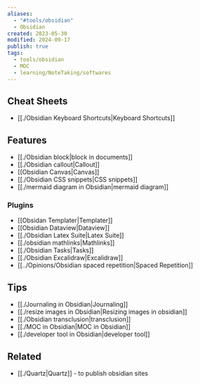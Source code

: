 ```yaml
---
aliases:
  - "#tools/obsidian"
  - Obsidian
created: 2023-05-30
modified: 2024-09-17
publish: true
tags:
  - tools/obsidian
  - MOC
  - learning/NoteTaking/softwares
---
```

## Cheat Sheets
- [[./Obsidian Keyboard Shortcuts|Keyboard Shortcuts]]

## Features
- [[./Obsidian block|block in documents]]
- [[./Obsidian callout|Callout]]
- [[Obsidian Canvas|Canvas]]
- [[./Obsidian CSS snippets|CSS snippets]]
- [[./mermaid diagram in Obsidian|mermaid diagram]]

### Plugins
- [[Obsidan Templater|Templater]]
- [[Obsidian Dataview|Dataview]]
- [[./Obsidian Latex Suite|Latex Suite]]
- [[./obsidian mathlinks|Mathlinks]]
- [[./Obsidian Tasks|Tasks]]
- [[./Obsidian Excalidraw|Excalidraw]]
- [[../Opinions/Obsidian spaced repetition|Spaced Repetition]]

## Tips
- [[./Journaling in Obsidian|Journaling]]
- [[./resize images in Obsidian|Resizing images in obsidian]]
- [[./Obsidian transclusion|transclusion]]
- [[./MOC in Obsidian|MOC in Obsidian]]
- [[./developer tool in Obsidian|developer tool]]

## Related
- [[./Quartz|Quartz]] - to publish obsidian sites
